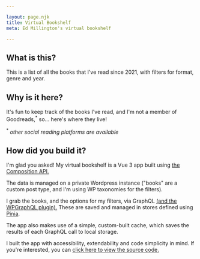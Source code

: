 ```yaml
---

layout: page.njk
title: Virtual Bookshelf
meta: Ed Millington's virtual bookshelf

---
```


<h2 class="h4">
    What is this?
</h2>
<p>
    This is a list of all the books that I've read since 2021, with filters for format, genre and year.
</p>
<h2 class="h4">
    Why is it here?
</h2>
<p>
    It's fun to keep track of the books I've read, and I'm not a member of Goodreads,<span class="small"><sup>*</sup></span> so... here's where they live!
</p>
<p class="small">
    <sup>*</sup> <i>other social reading platforms are available</i>
</p>
<h2 class="h4">
    How did you build it?
</h2>
<p>
    I'm glad you asked! My virtual bookshelf is a Vue 3 app built using <a href="https://vuejs.org/guide/extras/composition-api-faq.html" target="blank">the Composition API.</a>
</p>
<p>
    The data is managed on a private Wordpress instance ("books" are a custom post type, and I'm using WP taxonomies for the filters).
</p>
<p>
    I grab the books, and the options for my filters, via GraphQL <a href="https://www.wpgraphql.com/" target="blank">(and the WPGraphQL plugin).</a> These are saved and managed in stores defined using <a href="https://pinia.vuejs.org/" target="blank">Pinia</a>.
</p>
<p>
    The app also makes use of a simple, custom-built cache, which saves the results of each GraphQL call to local storage.
</p>
<p>
    I built the app with accessibility, extendability and code simplicity in mind. If you're interested, you can <a href="https://github.com/mllngtn/edmill-11ty/tree/main/src/js/readingList" target="blank">click here to view the source code.</a>
</p>
